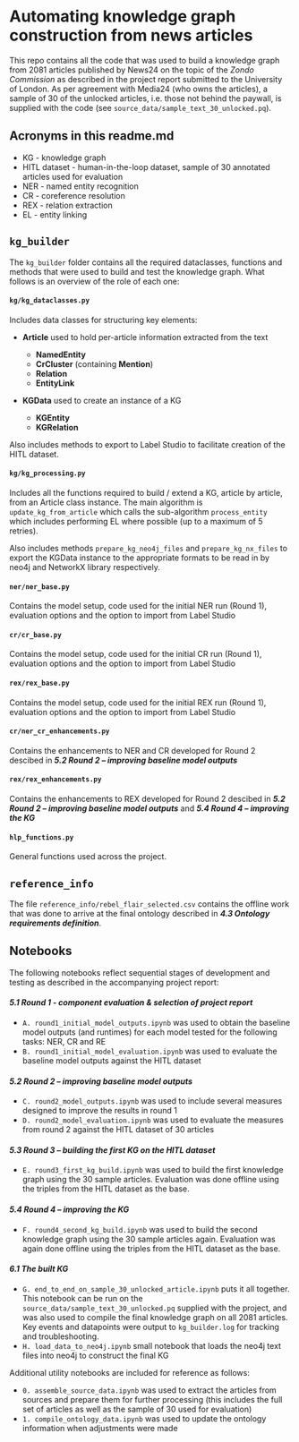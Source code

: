 # Automating knowledge graph construction from news articles

This repo contains all the code that was used to build a knowledge graph from 2081 articles published by News24 on the topic of the _Zondo Commission_ as described in the project report submitted to the University of London. As per agreement with Media24 (who owns the articles), a sample of 30 of the unlocked articles, i.e. those not behind the paywall, is supplied with the code (see ```source_data/sample_text_30_unlocked.pq```).

## Acronyms in this readme.md

- KG - knowledge graph
- HITL dataset - human-in-the-loop dataset, sample of 30 annotated articles used for evaluation
- NER - named entity recognition
- CR - coreference resolution
- REX - relation extraction
- EL - entity linking

## ```kg_builder```

The ```kg_builder``` folder contains all the required dataclasses, functions and methods that were used to build and test the knowledge graph. What follows is an overview of the role of each one:

#### ```kg/kg_dataclasses.py```

Includes data classes for structuring key elements:

- __Article__ used to hold per-article information extracted from the text
    - __NamedEntity__
    - __CrCluster__ (containing __Mention__)
    - __Relation__
    - __EntityLink__

- __KGData__ used to create an instance of a KG
    - __KGEntity__
    - __KGRelation__

 Also includes methods to export to Label Studio to facilitate creation of the HITL dataset.

#### ```kg/kg_processing.py```

Includes all the functions required to build / extend a KG, article by article, from an Article class instance. The main algorithm is ```update_kg_from_article``` which calls the sub-algorithm ```process_entity``` which includes performing EL where possible (up to a maximum of 5 retries).

Also includes methods ```prepare_kg_neo4j_files``` and ```prepare_kg_nx_files``` to export the KGData instance to the appropriate formats to be read in by neo4j and NetworkX library respectively.

#### ```ner/ner_base.py```

Contains the model setup, code used for the initial NER run (Round 1), evaluation options and the option to import from Label Studio

#### ```cr/cr_base.py``` 

Contains the model setup, code used for the initial CR run (Round 1), evaluation options and the option to import from Label Studio

#### ```rex/rex_base.py```

Contains the model setup, code used for the initial REX run (Round 1), evaluation options and the option to import from Label Studio

#### ```cr/ner_cr_enhancements.py```

Contains the enhancements to NER and CR developed for Round 2 descibed in ___5.2	Round 2 – improving baseline model outputs___

#### ```rex/rex_enhancements.py```

Contains the enhancements to REX developed for Round 2 descibed in ___5.2	Round 2 – improving baseline model outputs___ and ___5.4	Round 4 – improving the KG___

#### ```hlp_functions.py```

General functions used across the project.




## ```reference_info```

The file ```reference_info/rebel_flair_selected.csv``` contains the offline work that was done to arrive at the final ontology described in ___4.3	Ontology requirements definition___. 



## Notebooks

The following notebooks reflect sequential stages of development and testing as described in the accompanying project report:

#### _5.1	Round 1 - component evaluation & selection of project report_

- ```A. round1_initial_model_outputs.ipynb``` was used to obtain the baseline model outputs (and runtimes) for each model tested for the following tasks: NER, CR and RE
- ```B. round1_initial_model_evaluation.ipynb``` was used to evaluate the baseline model outputs against the HITL dataset

#### _5.2	Round 2 – improving baseline model outputs_

- ```C. round2_model_outputs.ipynb``` was used to include several measures designed to improve the results in round 1
- ```D. round2_model_evaluation.ipynb``` was used to evaluate the measures from round 2 against the HITL dataset of 30 articles

#### _5.3	Round 3 – building the first KG on the HITL dataset_
- ```E. round3_first_kg_build.ipynb``` was used to build the first knowledge graph using the 30 sample articles. Evaluation was done offline using the triples from the HITL dataset as the base.

#### _5.4	Round 4 – improving the KG_
- ```F. round4_second_kg_build.ipynb``` was used to build the second knowledge graph using the 30 sample articles again. Evaluation was again done offline using the triples from the HITL dataset as the base.

#### _6.1	The built KG_
- ```G. end_to_end_on_sample_30_unlocked_article.ipynb``` puts it all together. This notebook can be run on the ```source_data/sample_text_30_unlocked.pq``` supplied with the project, and was also used to compile the final knowledge graph on all 2081 articles. Key events and datapoints were output to ```kg_builder.log``` for tracking and troubleshooting.
- ```H. load_data_to_neo4j.ipynb``` small notebook that loads the neo4j text files into neo4j to construct the final KG

Additional utility notebooks are included for reference as follows:

- ```0. assemble_source_data.ipynb``` was used to extract the articles from sources and prepare them for further processing (this includes the full set of articles as well as the sample of 30 used for evaluation)
- ```1. compile_ontology_data.ipynb``` was used to update the ontology information when adjustments were made
